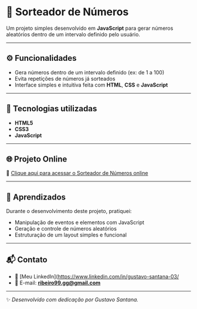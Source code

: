 # 🎲 Sorteador de Números

Um projeto simples desenvolvido em **JavaScript** para gerar números aleatórios dentro de um intervalo definido pelo usuário.

---

## ⚙️ Funcionalidades

- Gera números dentro de um intervalo definido (ex: de 1 a 100)  
- Evita repetições de números já sorteados  
- Interface simples e intuitiva feita com **HTML**, **CSS** e **JavaScript**  

---

## 🚀 Tecnologias utilizadas

- **HTML5**  
- **CSS3**  
- **JavaScript**

---

## 🌐 Projeto Online

🔗 [Clique aqui para acessar o Sorteador de Números online](https://gsantana03.github.io/sorteador-numeros/)

---

## 🧠 Aprendizados

Durante o desenvolvimento deste projeto, pratiquei:
- Manipulação de eventos e elementos com JavaScript  
- Geração e controle de números aleatórios  
- Estruturação de um layout simples e funcional  

---

## 📬 Contato

- 💼 [Meu LinkedIn](https://www.linkedin.com/in/gustavo-santana-03/  
- 📧 E-mail: **ribeiro99.gg@gmail.com**

---

✨ *Desenvolvido com dedicação por Gustavo Santana.*

